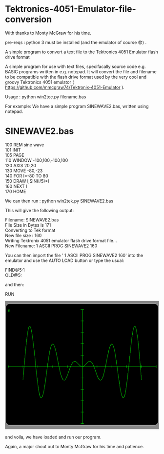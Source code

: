 # Tektronics-4051-Emulator-file-conversion
With thanks to Monty McGraw for his time.

pre-reqs : python 3 must be installed (and the emulator of course 😎) .

A simple program to convert a text file to the Tektronics 4051 Emulator flash drive format

A simple program for use with text files, specifacally source code e.g. BASIC programs written in e.g. notepad. It will convert the file and filename to be compatible with the flash drive format used by the very cool and groovy Tektronics 4051 emulator ( https://github.com/mmcgraw74/Tektronix-4051-Emulator ).

Usage : python win2tec.py filename.bas

For example: We have a simple program SINEWAVE2.bas, written using notepad.

SINEWAVE2.bas
=============

100 REM sine wave <br/>
101 INIT   <br/>
105 PAGE  <br/>
110 WINDOW -100,100,-100,100  <br/>
120 AXIS 20,20  <br/>
130 MOVE -80,-23  <br/>
140 FOR I=-80 TO 80  <br/>
150 DRAW I,SIN(I/5)*I  <br/>
160 NEXT I  <br/>
170 HOME  <br/>

We can then run :
                  python win2tek.py SINEWAVE2.bas

This will give the following output:

Filename: SINEWAVE2.bas  <br/>
File Size in Bytes is 171  <br/>
Converting to Tek format  <br/>
New file size : 160  <br/>
Writing Tektronix 4051 emulator flash drive format file...  <br/>
New Filename: 1      ASCII   PROG SINEWAVE2 160  <br/>

You can then import the file ' 1      ASCII   PROG SINEWAVE2 160' into the emulator and use the AUTO LOAD button or type the usual:

FIND@5:1  <br/>
OLD@5:  <br/>

and then:

RUN

![Alt text](https://github.com/Wayne-AJP-Byrne/Tektronics-4051-Emulator-file-conversion/blob/main/SINEWAVE2.png "Sine Wave Example")

and voila, we have loaded and run our program.

Again, a major shout out to Monty McGraw for his time and patience.
